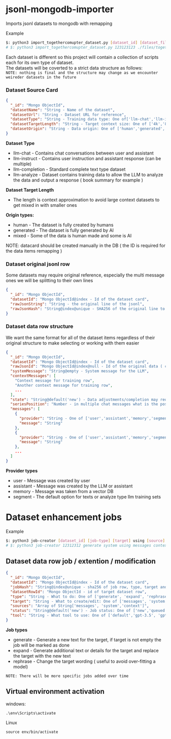 # jsonl-mongodb-importer

Imports jsonl datasets to mongodb with remapping

Example

```bash
$: python3 import_togethercomupter_dataset.py [dataset_id] [dataset_file_path]
# $: python3 import_togethercomupter_dataset.py 123123123 ./files/together-dataset.jsonl
```

Each dataset is different so this project will contain a collection of scripts each for its own type of dataset. \
The datasets will be coverted to a strict data structure as follows: \
`NOTE: nothing is final and the structure may change as we encounter weireder datasets in the future`

### Dataset Source Card

```json
{
  "_id": "Mongo ObjectId",
  "datasetName": "String - Name of the dataset",
  "datasetUrl": "String - Dataset URL for reference",
  "datasetType": "String - Training data type: One of['llm-chat','llm-instruct','llm-completion', 'llm-analyze']",
  "datasetTargetLength": "String - Target context size: One of ['4k','8k','16k','32k','64k','128k']",
  "datasetOrigin": "String - Data origin: One of ['human','generated','mixed']"
}
```

**Dataset Type**

- llm-chat - Contains chat conversations between user and assistant
- llm-instruct - Contains user instruction and assistant response (can be multiple)
- llm-completion - Standard complete text type dataset
- llm-analyze - Dataset contains training data to allow the LLM to analyze the data and output a response ( book summary
  for example )

**Dataset Target Length**

- The length is context approximation to avoid large context datasets to get mixed in with smaller ones

**Origin types:**

- human - The dataset is fully created by humans
- generated - The dataset is fully generated by AI
- mixed - Some of the data is human made and some is AI

NOTE: datacard should be created manually in the DB ( the ID is required for the data items remapping )

### Dataset original jsonl row

Some datasets may require original reference, especially the multi message ones we will be splitting to their own lines

```json
{
  "_id": "Mongo ObjectId",
  "datasetId": "Mongo ObjectId@index - Id of the dataset card",
  "rawJsonString": "String - the original line of the jsonl",
  "rawJsonHash": "String@index@unique - SHA256 of the original line to avoid duplicates"
}
```

### Dataset data row structure

We want the same format for all of the dataset items regardless of their original structure to make selecting or working
with them easier

```json
{
  "_id": "Mongo ObjectId",
  "datasetId": "Mongo ObjectId@index - Id of the dataset card",
  "rawJsonId": "Mongo ObjectId@index@null - Id of the original data ( can be null )",
  "systemMessage": "String@empty - System message for the LLM",
  "contextMessages": [
    "Context message for training row",
    "Another context message for training row",
    ...
  ],
  "state": "String@default('new') - Data adjustments/completion may require special states",
  "seriesPosition": "Number - in multiple chat messages what is the positions",
  "messages": [
    {
      "provider": "String - One of ['user','assistant','memory','segment']",
      "message": "String"
    },
    {
      "provider": "String - One of ['user','assistant','memory','segment']",
      "message": "String"
    },
    ...
  ]
}
```

**Provider types**

- user - Message was created by user
- assistant - Message was created by the LLM or assistant
- memory - Message was taken from a vector DB
- segment - The default option for texts or analyze type llm training sets

# Dataset enhancement jobs

Example

```bash
$: python3 job-creator [dataset_id] [job-type] [target] using [source] [source] [source] with [tool]
# $: python3 job-creator 12312312 generate system using messages context with gpt-4
```

## Dataset data row job / extention / modification

```json
{
  "_id": "Mongo ObjectId",
  "datasetId": "Mongo ObjectId@index - Id of the dataset card",
  "jobHash": "String@index@unique - sha256 of job row, type, target and source to avoid duplicates",
  "datasetRowId": "Mongo ObjectId - id of target dataset row",
  "type": "String - What to do: One of ['generate', 'expand', 'rephrase']",
  "target": "String - What to create/edit: One of ['messages', 'system','context']",
  "sources": "Array of String['messages', 'system','context']",
  "status": "String@default('new') - Job status: One of ['new','queued','error','completed']",
  "tool": "String - What tool to use: One of ['default','gpt-3.5', 'gpt-4', 'gpt-4-1106-preview','llama-7b', 'llama-7b-chat','llama-13b', 'llama-13b-chat']",
}
```

**Job types**

- generate - Generate a new text for the target, if target is not empty the job will be marked as done
- expand - Generate additional text or details for the target and replace the target with the new text
- rephrase - Change the target wording ( useful to avoid over-fitting a model)

`NOTE: There will be more specific jobs added over time`

## Virtual environment activation

windows:

```
.\env\Scripts\activate
```

Linux

```
source env/bin/activate

```